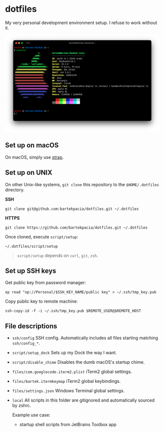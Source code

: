 # dotfiles

My very personal development environment setup. I refuse to work without it.

![neofetch output](neofetch.png)

## Set up on macOS

On macOS, simply use [strap](https://github.com/MikeMcQuaid/strap).

## Set up on UNIX

On other Unix-like systems, `git clone` this repository to the `$HOME/.dotfiles`
directory.

**SSH**

```console
git clone git@github.com:bartekpacia/dotfiles.git ~/.dotfiles
```

**HTTPS**

```console
git clone https://github.com/bartekpacia/dotfiles.git ~/.dotfiles
```

Once cloned, execute `script/setup`:

```console
~/.dotfiles/script/setup
```

> `script/setup` depends on `curl`, `git`, `zsh`.

## Set up SSH keys

Get public key from password manager:

```console
op read "op://Personal/$SSH_KEY_NAME/public key" > ~/.ssh/tmp_key.pub
```

Copy public key to remote machine:

```console
ssh-copy-id -f -i ~/.ssh/tmp_key.pub $REMOTE_USER@$REMOTE_HOST
```

## File descriptions

- `ssh/config` SSH config. Automatically includes all files starting matching
  `ssh/config_*`.

- `script/setup_dock` Sets up my Dock the way I want.

- `script/disable_chime` Disables the dumb macOS's startup chime.

- `files/com.googlecode.iterm2.plist` iTerm2 global settings.

- `files/bartek.itermkeymap` iTerm2 global keybindings.

- `files/settings.json` Windows Terminal global settings.

- `local` All scripts in this folder are gitignored and automatically sourced by
  zshrc.

  Example use case:

  - startup shell scripts from JetBrains Toolbox app
